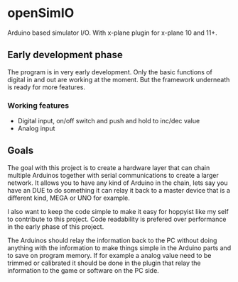 # openSimIO
Arduino based simulator I/O. With x-plane plugin for x-plane 10 and 11+.

## Early development phase
The program is in very early development. Only the basic functions of digital in and out are working at the moment. But the framework underneath is ready for more features.

### Working features
* Digital input, on/off switch and push and hold to inc/dec value
* Analog input



## Goals
The goal with this project is to create a hardware layer that can chain multiple Arduinos together with serial communications to create a larger network. It allows you to have any kind of Arduino in the chain, lets say you have an DUE to do something it can relay it back to a master device that is a different kind, MEGA or UNO for example.

I also want to keep the code simple to make it easy for hoppyist like my self to contribute to this project. Code readability is prefered over performance in the early phase of this project.

The Arduinos should relay the information back to the PC without doing anything with the information to make things simple in the Arduino parts and to save on program memory. If for example a analog value need to be trimmed or calibrated it should be done in the plugin that relay the information to the game or software on the PC side.
